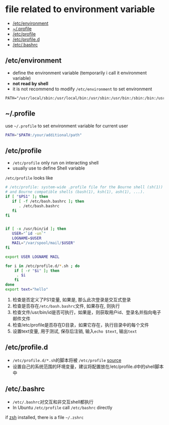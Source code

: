 # file related to environment variable

* [/etc/environment](#etcenvironment)
* [~/.profile](#profile)
* [/etc/profile](#etcprofile)
* [/etc/profile.d](#etcprofiled)
* [/etc/.bashrc](#etcbashrc)

## /etc/environment

- define the environment variable (temporarily i call it environment variable)
- **not read by shell**
- it is not recommend to modify `/etc/environment` to set environment

```
PATH="/usr/local/sbin:/usr/local/bin:/usr/sbin:/usr/bin:/sbin:/bin:/usr/games:/usr/local/games"
```

## ~/.profile

use `~/.profile` to set environment variable for current user

```sh
PATH="$PATH:/your/additional/path"
```

## /etc/profile

- `/etc/profile` only run on interacting shell
- usually use to define Shell variable

`/etc/profile` looks like

```bash
# /etc/profile: system-wide .profile file for the Bourne shell (sh(1))
# and Bourne compatible shells (bash(1), ksh(1), ash(1), ...).
if [ "$PS1" ]; then
   if [ -f /etc/bash.bashrc ]; then
      . /etc/bash.bashrc
   fi
fi


if [ -x /usr/bin/id ]; then
   USER="`id -un`"
   LOGNAME=$USER
   MAIL="/var/spool/mail/$USER"
fi

export USER LOGNAME MAIL

for i in /etc/profile.d/*.sh ; do
    if [ -r "$i" ]; then
     . $i
    fi
done
export text="hello"
```

1. 检查是否定义了PS1变量, 如果是, 那么此次登录是交互式登录
2. 检查是否存在`/etc/bash.bashrc`文件, 如果存在, 则执行
3. 检查文件/usr/bin/id是否可执行，如果是，则获取用户id、登录名并指向电子邮件文件
4. 检查/etc/profile是否存在D目录，如果它存在，执行目录中的每个文件
5. 设置text变量, 用于测试, 保存后注销, 输入`echo $text`, 输出`text`

## /etc/profile.d

- `/etc/profile.d/*.sh`的脚本将被 `/etc/profile` [source](linux-bash-builtin-command.md#source)
- 设置自己的系统范围的环境变量，建议将配置放在/etc/profile.d中的shell脚本中

## /etc/.bashrc

- `/etc/.bashrc`对交互和非交互shell都执行
- In Ubuntu `/etc/profile` call `/etc/bashrc` directly

if [zsh](https://https://github.com/ohmyzsh/ohmyzsh/wiki/installing-zsh) installed, there is a file `~/.zshrc`
